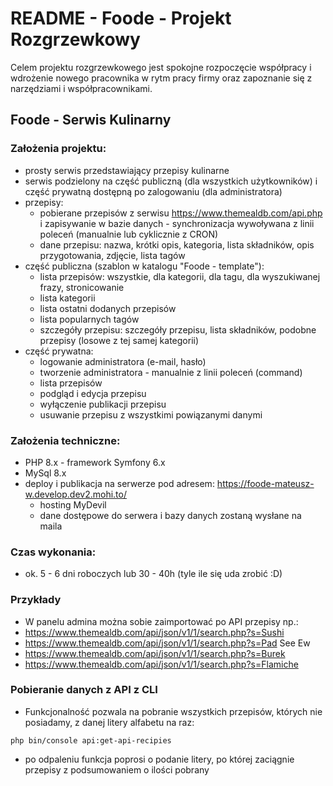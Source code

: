 # README - Foode - Projekt Rozgrzewkowy  #

Celem projektu rozgrzewkowego jest spokojne rozpoczęcie współpracy i wdrożenie nowego pracownika w rytm pracy firmy oraz zapoznanie się z narzędziami i współpracownikami.

## Foode - Serwis Kulinarny ##

### Założenia projektu: ###

* prosty serwis przedstawiający przepisy kulinarne
* serwis podzielony na część publiczną (dla wszystkich użytkowników) i część prywatną dostępną po zalogowaniu (dla administratora)
* przepisy:
    - pobierane przepisów z serwisu https://www.themealdb.com/api.php i zapisywanie w bazie danych - synchronizacja wywoływana z linii poleceń (manualnie lub cyklicznie z CRON)
    - dane przepisu: nazwa, krótki opis, kategoria, lista składników, opis przygotowania, zdjęcie, lista tagów
* część publiczna (szablon w katalogu "Foode - template"):
    - lista przepisów: wszystkie, dla kategorii, dla tagu, dla wyszukiwanej frazy, stronicowanie
    - lista kategorii
    - lista ostatni dodanych przepisów
    - lista popularnych tagów
    - szczegóły przepisu: szczegóły przepisu, lista składników, podobne przepisy (losowe z tej samej kategorii)
* część prywatna:
    - logowanie administratora (e-mail, hasło)
    - tworzenie administratora - manualnie z linii poleceń (command)
    - lista przepisów
    - podgląd i edycja przepisu
    - wyłączenie publikacji przepisu
    - usuwanie przepisu z wszystkimi powiązanymi danymi

### Założenia techniczne: ###
* PHP 8.x - framework Symfony 6.x
* MySql 8.x
* deploy i publikacja na serwerze pod adresem: https://foode-mateusz-w.develop.dev2.mohi.to/
    - hosting MyDevil
    - dane dostępowe do serwera i bazy danych zostaną wysłane na maila

### Czas wykonania: ###
* ok. 5 - 6 dni roboczych lub 30 - 40h (tyle ile się uda zrobić :D)

### Przykłady ###
* W panelu admina można sobie zaimportować po API przepisy np.:
* https://www.themealdb.com/api/json/v1/1/search.php?s=Sushi
* https://www.themealdb.com/api/json/v1/1/search.php?s=Pad See Ew
* https://www.themealdb.com/api/json/v1/1/search.php?s=Burek
* https://www.themealdb.com/api/json/v1/1/search.php?s=Flamiche

### Pobieranie danych z API z CLI ###
* Funkcjonalność pozwala na pobranie wszystkich przepisów, których nie posiadamy, z danej litery alfabetu na raz:

```
php bin/console api:get-api-recipies
```

* po odpaleniu funkcja poprosi o podanie litery, po której zaciągnie przepisy z podsumowaniem o ilości pobrany